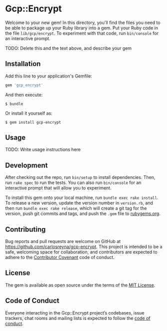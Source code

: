 # Gcp::Encrypt

Welcome to your new gem! In this directory, you'll find the files you need to be able to package up your Ruby library into a gem. Put your Ruby code in the file `lib/gcp/encrypt`. To experiment with that code, run `bin/console` for an interactive prompt.

TODO: Delete this and the text above, and describe your gem

## Installation

Add this line to your application's Gemfile:

```ruby
gem 'gcp_encrypt'
```

And then execute:

    $ bundle

Or install it yourself as:

    $ gem install gcp-encrypt

## Usage

TODO: Write usage instructions here

## Development

After checking out the repo, run `bin/setup` to install dependencies. Then, run `rake spec` to run the tests. You can also run `bin/console` for an interactive prompt that will allow you to experiment.

To install this gem onto your local machine, run `bundle exec rake install`. To release a new version, update the version number in `version.rb`, and then run `bundle exec rake release`, which will create a git tag for the version, push git commits and tags, and push the `.gem` file to [rubygems.org](https://rubygems.org).

## Contributing

Bug reports and pull requests are welcome on GitHub at https://github.com/carlosreyna/gcp-encrypt. This project is intended to be a safe, welcoming space for collaboration, and contributors are expected to adhere to the [Contributor Covenant](http://contributor-covenant.org) code of conduct.

## License

The gem is available as open source under the terms of the [MIT License](https://opensource.org/licenses/MIT).

## Code of Conduct

Everyone interacting in the Gcp::Encrypt project’s codebases, issue trackers, chat rooms and mailing lists is expected to follow the [code of conduct](https://github.com/carlosreyna/gcp-encrypt/blob/master/CODE_OF_CONDUCT.md).
